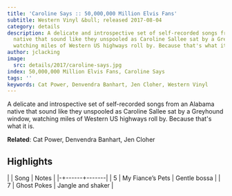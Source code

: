 ```yaml
---
title: 'Caroline Says :: 50,000,000 Million Elvis Fans'
subtitle: Western Vinyl &bull; released 2017-08-04
category: details
description: A delicate and introspective set of self-recorded songs from an Alabama
  native that sound like they unspooled as Caroline Sallee sat by a Greyhound window,
  watching miles of Western US highways roll by. Because that's what it is.
author: jclacking
image:
  src: details/2017/caroline-says.jpg
index: 50,000,000 Million Elvis Fans, Caroline Says
tags: ''
keywords: Cat Power, Denvendra Banhart, Jen Cloher, Western Vinyl
---
```

A delicate and introspective set of self-recorded songs from an Alabama native that sound like they unspooled as Caroline Sallee sat by a Greyhound window, watching miles of Western US highways roll by. Because that's what it is.<!--more-->

**Related**: Cat Power, Denvendra Banhart, Jen Cloher

## Highlights

| | Song | Notes |
|-+------+-------|
| 5 | My Fiance’s Pets | Gentle bossa |
| 7 | Ghost Pokes | Jangle and shaker |

